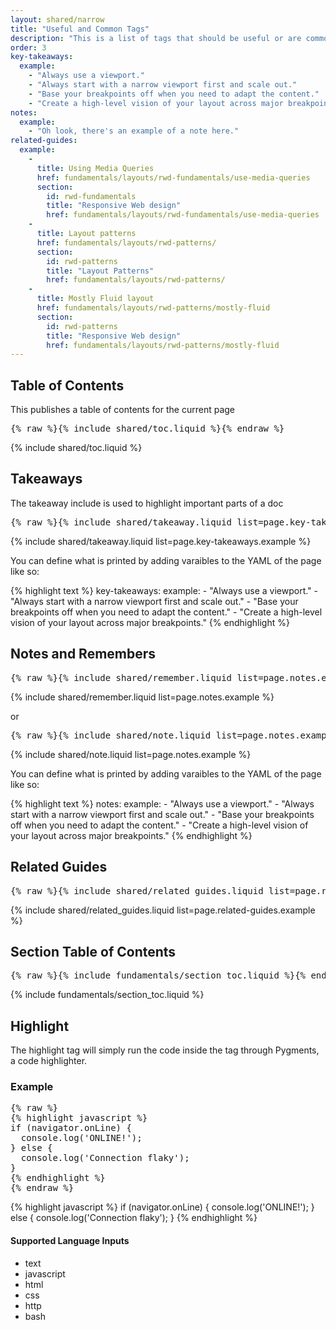 ```yaml
---
layout: shared/narrow
title: "Useful and Common Tags"
description: "This is a list of tags that should be useful or are commonly used."
order: 3
key-takeaways:
  example:
    - "Always use a viewport."
    - "Always start with a narrow viewport first and scale out."
    - "Base your breakpoints off when you need to adapt the content."
    - "Create a high-level vision of your layout across major breakpoints."
notes:
  example:
    - "Oh look, there's an example of a note here."
related-guides:
  example:
    -
      title: Using Media Queries
      href: fundamentals/layouts/rwd-fundamentals/use-media-queries
      section:
        id: rwd-fundamentals
        title: "Responsive Web design"
        href: fundamentals/layouts/rwd-fundamentals/use-media-queries
    -
      title: Layout patterns
      href: fundamentals/layouts/rwd-patterns/
      section:
        id: rwd-patterns
        title: "Layout Patterns"
        href: fundamentals/layouts/rwd-patterns/
    -
      title: Mostly Fluid layout
      href: fundamentals/layouts/rwd-patterns/mostly-fluid
      section:
        id: rwd-patterns
        title: "Responsive Web design"
        href: fundamentals/layouts/rwd-patterns/mostly-fluid
---
```


## Table of Contents

This publishes a table of contents for the current page

<pre>{% raw %}{% include shared/toc.liquid %}{% endraw %}</pre>

{% include shared/toc.liquid %}

## Takeaways

The takeaway include is used to highlight important parts of a doc

<pre>{% raw %}{% include shared/takeaway.liquid list=page.key-takeaways.example %}{% endraw %}</pre>

{% include shared/takeaway.liquid list=page.key-takeaways.example %}

You can define what is printed by adding varaibles to the YAML of the page like so:

{% highlight text %}
key-takeaways:
  example:
    - "Always use a viewport."
    - "Always start with a narrow viewport first and scale out."
    - "Base your breakpoints off when you need to adapt the content."
    - "Create a high-level vision of your layout across major breakpoints."
{% endhighlight %}

## Notes and Remembers

<pre>{% raw %}{% include shared/remember.liquid list=page.notes.example %}{% endraw %}</pre>

{% include shared/remember.liquid list=page.notes.example %}

or

<pre>{% raw %}{% include shared/note.liquid list=page.notes.example %}{% endraw %}</pre>

{% include shared/note.liquid list=page.notes.example %}

You can define what is printed by adding varaibles to the YAML of the page like so:

{% highlight text %}
notes:
  example:
    - "Always use a viewport."
    - "Always start with a narrow viewport first and scale out."
    - "Base your breakpoints off when you need to adapt the content."
    - "Create a high-level vision of your layout across major breakpoints."
{% endhighlight %}


## Related Guides

<pre>{% raw %}{% include shared/related_guides.liquid list=page.related-guides.example %}{% endraw %}</pre>

{% include shared/related_guides.liquid list=page.related-guides.example %}

## Section Table of Contents

<pre>{% raw %}{% include fundamentals/section_toc.liquid %}{% endraw %}</pre>

{% include fundamentals/section_toc.liquid %}

## Highlight

The highlight tag will simply run the code inside the tag through Pygments, a
code highlighter.

### Example

<pre>{% raw %}
{% highlight javascript %}
if (navigator.onLine) {
  console.log('ONLINE!');
} else {
  console.log('Connection flaky');
}
{% endhighlight %}
{% endraw %}</pre>

{% highlight javascript %}
if (navigator.onLine) {
  console.log('ONLINE!');
} else {
  console.log('Connection flaky');
}
{% endhighlight %}

#### Supported Language Inputs

- text
- javascript
- html
- css
- http
- bash

